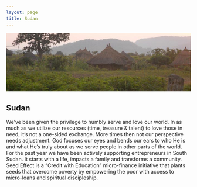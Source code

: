 ```yaml
---
layout: page
title: Sudan
---
```


<img class="banner" src="/img/sudan.jpg" />

## Sudan

We’ve been given the privilege to humbly serve and love our world. In as much as we utilize our resources (time, treasure & talent) to love those in need, it’s not a one-sided exchange. More times then not our perspective needs adjustment.  God focuses our eyes and bends our ears to who He is and what He’s truly about as we serve people in other parts of the world. For the past year we have been actively supporting entrepreneurs in South Sudan.  It starts with a life, impacts a family and transforms a community.  Seed Effect is a “Credit with Education” micro-finance initiative that plants seeds that overcome poverty by empowering the poor with access to micro-loans and spiritual discipleship.
